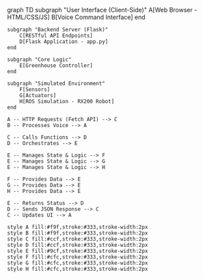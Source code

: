 graph TD
    subgraph "User Interface (Client-Side)"
        A[Web Browser - HTML/CSS/JS]
        B[Voice Command Interface]
    end

    subgraph "Backend Server (Flask)"
        C[RESTful API Endpoints]
        D[Flask Application - app.py]
    end

    subgraph "Core Logic"
        E[Greenhouse Controller]
    end

    subgraph "Simulated Environment"
        F[Sensors]
        G[Actuators]
        H[ROS Simulation - RX200 Robot]
    end

    A -- HTTP Requests (Fetch API) --> C
    B -- Processes Voice --> A
    
    C -- Calls Functions --> D
    D -- Orchestrates --> E

    E -- Manages State & Logic --> F
    E -- Manages State & Logic --> G
    E -- Manages State & Logic --> H

    F -- Provides Data --> E
    G -- Provides Data --> E
    H -- Provides Data --> E
    
    E -- Returns Status --> D
    D -- Sends JSON Response --> C
    C -- Updates UI --> A

    style A fill:#f9f,stroke:#333,stroke-width:2px
    style B fill:#f9f,stroke:#333,stroke-width:2px
    style C fill:#ccf,stroke:#333,stroke-width:2px
    style D fill:#ccf,stroke:#333,stroke-width:2px
    style E fill:#9cf,stroke:#333,stroke-width:2px
    style F fill:#cfc,stroke:#333,stroke-width:2px
    style G fill:#cfc,stroke:#333,stroke-width:2px
    style H fill:#cfc,stroke:#333,stroke-width:2px
